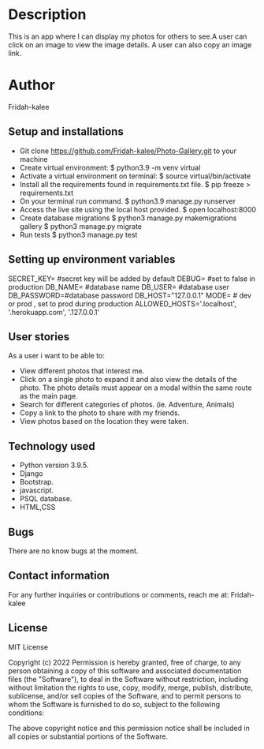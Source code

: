 # Description
This is an app where I can display my photos for others to see.A user can click on an image to view the image details. A user can also copy an image link.
# Author
Fridah-kalee
## Setup and installations
* Git clone https://github.com/Fridah-kalee/Photo-Gallery.git to your machine
* Create virtual environment:
  $ python3.9 -m venv virtual
* Activate a virtual environment on terminal:
  $ source virtual/bin/activate
* Install all the requirements found in requirements.txt file.
  $ pip freeze > requirements.txt
* On your terminal run command.
  $ python3.9 manage.py runserver
* Access the live site using the local host provided.
  $ open localhost:8000
* Create database migrations
  $ python3 manage.py makemigrations gallery
  $ python3 manage.py migrate
* Run tests
  $ python3 manage.py test  
## Setting up environment variables
SECRET_KEY= #secret key will be added by default
    DEBUG= #set to false in production
    DB_NAME= #database name
    DB_USER= #database user
    DB_PASSWORD=#database password
    DB_HOST="127.0.0.1"
    MODE= # dev or prod , set to prod during production
    ALLOWED_HOSTS='.localhost', '.herokuapp.com', '.127.0.0.1'
## User stories 
As a user i want to be able to:

* View different photos that interest me.
* Click on a single photo to expand it and also view the details of the photo. The photo details must appear on a modal within the same route as the main page.
* Search for different categories of photos. (ie. Adventure, Animals)
* Copy a link to the photo to share with my friends.
* View photos based on the location they were taken.
## Technology used
* Python version 3.9.5.
* Django
* Bootstrap.
* javascript.
* PSQL database.
* HTML,CSS
## Bugs
There are no know bugs at the moment.
## Contact information

For any further inquiries or contributions or comments, reach me at: Fridah-kalee

## License
MIT License

Copyright (c) 2022 Permission is hereby granted, free of charge, to any person obtaining a copy of this software and associated documentation files (the "Software"), to deal in the Software without restriction, including without limitation the rights to use, copy, modify, merge, publish, distribute, sublicense, and/or sell copies of the Software, and to permit persons to whom the Software is furnished to do so, subject to the following conditions:

The above copyright notice and this permission notice shall be included in all copies or substantial portions of the Software.
